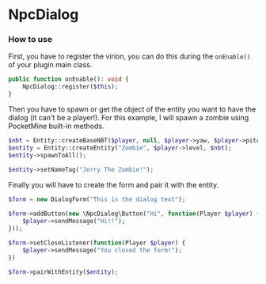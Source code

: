 # NpcDialog

### How to use 

First, you have to register the virion, you can do this during the `onEnable()` of your plugin main class.

```php
public function onEnable(): void {
    NpcDialog::register($this);
}
```

Then you have to spawn or get the object of the entity you want to have the dialog (it can't be a player!). For this example, I will spawn a zombie using PocketMine built-in methods.

 ```php
$nbt = Entity::createBaseNBT($player, null, $player->yaw, $player->pitch);
$entity = Entity::createEntity("Zombie", $player->level, $nbt);
$entity->spawnToAll();
 
$entity->setNameTag("Jerry The Zombie!");
 ```

Finally you will have to create the form and pair it with the entity.
```php
$form = new DialogForm("This is the dialog text");
 
$form->addButton(new \NpcDialog\Button("Hi", function(Player $player) {
    $player->sendMessage("Hi!!");
}));

$form->setCloseListener(function(Player $player) {
    $player->sendMessage("You closed the form!");
})

$form->pairWithEntity($entity);
```

